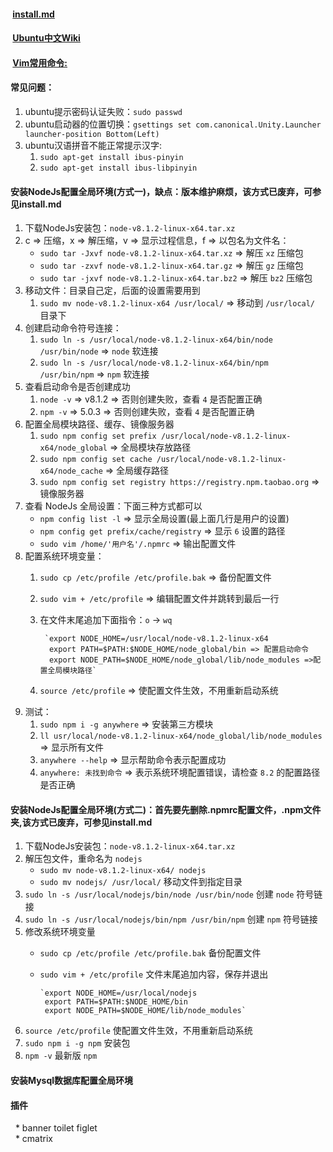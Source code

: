 ####  [install.md](https://github.com/luoleiself/summary/blob/master/ubuntu/install.md)
####  [Ubuntu中文Wiki](http://wiki.ubuntu.org.cn)
####  [Vim常用命令:](https://github.com/luoleiself/summary/blob/master/ubuntu/vim)
#### 常见问题：
  1. ubuntu提示密码认证失败：`sudo passwd` 
  2. ubuntu启动器的位置切换：`gsettings set com.canonical.Unity.Launcher launcher-position Bottom(Left)`
  3. ubuntu汉语拼音不能正常提示汉字:
      1. `sudo apt-get install ibus-pinyin`
      2. `sudo apt-get install ibus-libpinyin`
#### 安装NodeJs配置全局环境(方式一)，缺点：版本维护麻烦，该方式已废弃，可参见install.md
  1. 下载NodeJs安装包：`node-v8.1.2-linux-x64.tar.xz` 
  2. c => 压缩，x => 解压缩，v => 显示过程信息，f => 以包名为文件名：
      * `sudo tar -Jxvf node-v8.1.2-linux-x64.tar.xz` => 解压 `xz` 压缩包    
      * `sudo tar -zxvf node-v8.1.2-linux-x64.tar.gz` => 解压 `gz` 压缩包
      * `sudo tar -jxvf node-v8.1.2-linux-x64.tar.bz2` => 解压 `bz2` 压缩包
  3. 移动文件：目录自己定，后面的设置需要用到
      1. `sudo mv node-v8.1.2-linux-x64 /usr/local/` => 移动到 `/usr/local/` 目录下
  4. 创建启动命令符号连接：
      1. `sudo ln -s /usr/local/node-v8.1.2-linux-x64/bin/node /usr/bin/node` => `node` 软连接 
      2. `sudo ln -s /usr/local/node-v8.1.2-linux-x64/bin/npm /usr/bin/npm` => `npm` 软连接
  5. 查看启动命令是否创建成功 
      1. `node -v` => v8.1.2 => 否则创建失败，查看 `4` 是否配置正确 
      2. `npm -v` => 5.0.3 => 否则创建失败，查看 `4` 是否配置正确 
  6. 配置全局模块路径、缓存、镜像服务器
      1. `sudo npm config set prefix /usr/local/node-v8.1.2-linux-x64/node_global` => 全局模块存放路径
      2. `sudo npm config set cache /usr/local/node-v8.1.2-linux-x64/node_cache` => 全局缓存路径
      3. `sudo npm config set registry https://registry.npm.taobao.org` => 镜像服务器
  7. 查看 NodeJs 全局设置：下面三种方式都可以
      * `npm config list -l` => 显示全局设置(最上面几行是用户的设置)
      * `npm config get prefix/cache/registry` => 显示 `6` 设置的路径
      * `sudo vim /home/'用户名'/.npmrc` => 输出配置文件
  8. 配置系统环境变量：
      1. `sudo cp /etc/profile /etc/profile.bak` => 备份配置文件
      2. `sudo vim + /etc/profile` => 编辑配置文件并跳转到最后一行
        1. 在文件末尾追加下面指令：`o` -> `wq`
        
                `export NODE_HOME=/usr/local/node-v8.1.2-linux-x64
                 export PATH=$PATH:$NODE_HOME/node_global/bin => 配置启动命令
                 export NODE_PATH=$NODE_HOME/node_global/lib/node_modules =>配置全局模块路径`
      3. `source /etc/profile` => 使配置文件生效，不用重新启动系统
  9. 测试：
      1. `sudo npm i -g anywhere` => 安装第三方模块
      2. `ll usr/local/node-v8.1.2-linux-x64/node_global/lib/node_modules` => 显示所有文件
      3. `anywhere --help` => 显示帮助命令表示配置成功
      4. `anywhere: 未找到命令` => 表示系统环境配置错误，请检查 `8.2` 的配置路径是否正确
#### 安装NodeJs配置全局环境(方式二)：首先要先删除.npmrc配置文件，.npm文件夹,该方式已废弃，可参见install.md
  1. 下载NodeJs安装包：`node-v8.1.2-linux-x64.tar.xz`
  2. 解压包文件，重命名为 `nodejs`
      * `sudo mv node-v8.1.2-linux-x64/ nodejs`
      * `sudo mv nodejs/ /usr/local/` 移动文件到指定目录
  3. `sudo ln -s /usr/local/nodejs/bin/node /usr/bin/node` 创建 `node` 符号链接
  4. `sudo ln -s /usr/local/nodejs/bin/npm /usr/bin/npm` 创建 `npm` 符号链接
  5. 修改系统环境变量
      * `sudo cp /etc/profile /etc/profile.bak` 备份配置文件
      * `sudo vim + /etc/profile` 文件末尾追加内容，保存并退出
        
            `export NODE_HOME=/usr/local/nodejs
             export PATH=$PATH:$NODE_HOME/bin
             export NODE_PATH=$NODE_HOME/lib/node_modules`
  6. `source /etc/profile` 使配置文件生效，不用重新启动系统 
  7. `sudo npm i -g npm` 安装包
  8. `npm -v` 最新版 `npm`
#### 安装Mysql数据库配置全局环境
#### 插件
   * banner toilet figlet  
   * cmatrix
   
   
